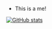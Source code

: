 - This is a me!

[![GitHub stats](https://github-readme-stats.vercel.app/api?username=yaKashif&theme=cobalt)](https://github.com/yaKashif)
